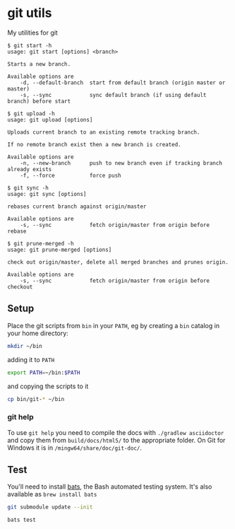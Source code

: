 # git utils

My utilities for git

```
$ git start -h
usage: git start [options] <branch>

Starts a new branch.

Available options are
    -d, --default-branch  start from default branch (origin master or master)
    -s, --sync            sync default branch (if using default branch) before start
```

```
$ git upload -h
usage: git upload [options]

Uploads current branch to an existing remote tracking branch.

If no remote branch exist then a new branch is created.

Available options are
    -n, --new-branch      push to new branch even if tracking branch already exists
    -f, --force           force push
```

```
$ git sync -h
usage: git sync [options]

rebases current branch against origin/master

Available options are
    -s, --sync            fetch origin/master from origin before rebase
```

```
$ git prune-merged -h
usage: git prune-merged [options]

check out origin/master, delete all merged branches and prunes origin.

Available options are
    -s, --sync            fetch origin/master from origin before checkout
```

## Setup

Place the git scripts from `bin` in your `PATH`, eg by creating a `bin` catalog in your home directory:

```sh
mkdir ~/bin
```
adding it to `PATH`
```sh
export PATH=~/bin:$PATH
```
and copying the scripts to it
```sh
cp bin/git-* ~/bin
```

### git help

To use `git help` you need to compile the docs with `./gradlew asciidoctor` and copy them from
`build/docs/html5/` to the appropriate folder. On Git for Windows it is in
`/mingw64/share/doc/git-doc/`.

## Test

You'll need to install [bats](https://github.com/sstephenson/bats#installing-bats-from-source), the Bash automated testing system. It's also available as `brew install bats`

```sh
git submodule update --init

bats test
```
